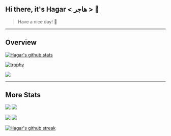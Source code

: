 ## Hi there, it's Hagar < هاجر > 👋

> Have a nice day!  🙏

---

## Overview 

[![Hagar's github stats](https://github-readme-stats.vercel.app/api?username=hagar-usama&theme=nord)](https://github.com/anuraghazra/github-readme-stats)

[![trophy](https://github-profile-trophy.vercel.app/?username=hagar-usama&row=1&column=6&theme=nord)](https://github.com/ryo-ma/github-profile-trophy)




<img src="https://github-readme-stats.vercel.app/api/top-langs/?username=hagar-usama&hide=Jupyter%20Notebook,makefile,html&langs_count=20&layout=compact&theme=nord">


<!--
![](https://github-profile-summary-cards.vercel.app/api/cards/profile-details?username=hagar-usama&theme=nord_dark) 
-->

---

## More Stats

![](https://github-profile-summary-cards.vercel.app/api/cards/repos-per-language?username=hagar-usama&theme=nord_dark) 
![](https://github-profile-summary-cards.vercel.app/api/cards/most-commit-language?username=hagar-usama&theme=nord_dark) 

![](https://github-profile-summary-cards.vercel.app/api/cards/stats?username=hagar-usama&theme=nord_dark) 
![](https://github-profile-summary-cards.vercel.app/api/cards/productive-time?username=hagar-usama&theme=nord_dark) 



[![Hagar's github streak](https://github-readme-streak-stats.herokuapp.com/?user=hagar-usama&theme=nord)](https://github.com/DenverCoder1/github-readme-streak-stats)


<!--

<pre>

</pre>

<img src="https://github-profile-trophy.vercel.app/?username=ryo-ma&no-bg=true&no-frame=true">
>

<!--
[![Hagar's top languages](https://github-readme-stats.vercel.app/api/top-langs/?username=hagar-usama&theme=nord&langs_count=8?&hide=ocaml,css,html,jupyter&layout=compact)](https://github.com/anuraghazra/github-readme-stats)
>

<!--
[![willianrod's wakatime stats](https://github-readme-stats.vercel.app/api/wakatime?username=hagar-usama)](https://github.com/anuraghazra/github-readme-stats)

>

<!--
**Hagar-Usama/Hagar-Usama** is a ✨ _special_ ✨ repository because its `README.md` (this file) appears on your GitHub profile.

Here are some ideas to get you started:

- 🔭 I’m currently working on ...
- 🌱 I’m currently learning ...
- 👯 I’m looking to collaborate on ...
- 🤔 I’m looking for help with ...
- 💬 Ask me about ...
- 📫 How to reach me: ...
- 😄 Pronouns: ...
- ⚡ Fun fact: ...
-->
